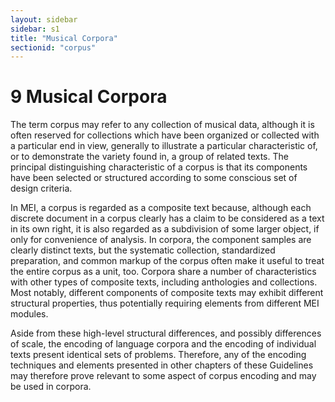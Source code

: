 ```yaml
---
layout: sidebar
sidebar: s1
title: "Musical Corpora"
sectionid: "corpus"
---
```


<span class="div">
   
   <h1 id="corpus">
      <span class="headingNumber">9</span>
      <span class="head">Musical Corpora</span>
   </h1>
   The term corpus may refer to any collection of musical data, although it is often
   reserved for collections which have been organized or collected with a particular
   end in view,
   generally to illustrate a particular characteristic of, or to demonstrate the variety
   found in,
   a group of related texts. The principal distinguishing characteristic of a corpus
   is that its
   components have been selected or structured according to some conscious set of design
   criteria.
   
   In MEI, a corpus is regarded as a composite text because, although each discrete document
   in a
   corpus clearly has a claim to be considered as a text in its own right, it is also
   regarded as a
   subdivision of some larger object, if only for convenience of analysis. In corpora,
   the
   component samples are clearly distinct texts, but the systematic collection, standardized
   preparation, and common markup of the corpus often make it useful to treat the entire
   corpus as
   a unit, too. Corpora share a number of characteristics with other types of composite
   texts,
   including anthologies and collections. Most notably, different components of composite
   texts may
   exhibit different structural properties, thus potentially requiring elements from
   different MEI
   modules.
   
   Aside from these high-level structural differences, and possibly differences of scale,
   the
   encoding of language corpora and the encoding of individual texts present identical
   sets of
   problems. Therefore, any of the encoding techniques and elements presented in other
   chapters of
   these Guidelines may therefore prove relevant to some aspect of corpus encoding and
   may be used
   in corpora.
   
   
   
   
   
   
</span>